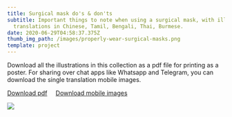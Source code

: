 ```yaml
---
title: Surgical mask do's & don'ts
subtitle: Important things to note when using a surgical mask, with illustrated
  translations in Chinese, Tamil, Bengali, Thai, Burmese.
date: 2020-06-29T04:58:37.375Z
thumb_img_path: /images/properly-wear-surgical-masks.png
template: project
---
```

Download all the illustrations in this collection as a pdf file for printing as a poster. For sharing over chat apps like Whatsapp and Telegram, you can download the single translation mobile images.  

<a class="button" id="download-button" href="https://bit.ly/visualaid-surgicalmask-poster" target="_blank" rel="noopener" style="margin-bottom: 0.75em;">Download pdf</a> &nbsp;&nbsp;&nbsp; <a class="button" id="download-button" href="https://bit.ly/visualaid-surgicalmask-mobile" target="_blank" rel="noopener" style="margin-bottom: 0.75em;">Download mobile images</a>

![](/images/properly-wear-surgical-masks.png)

![]()